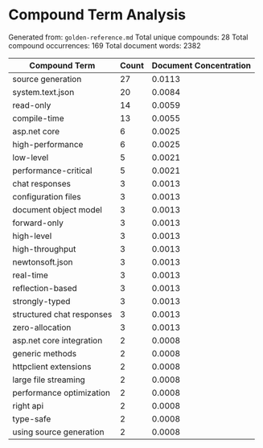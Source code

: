 # Compound Term Analysis

Generated from: `golden-reference.md`
Total unique compounds: 28
Total compound occurrences: 169
Total document words: 2382

| Compound Term | Count | Document Concentration |
|---------------|-------|------------------------|
| source generation | 27 | 0.0113 |
| system.text.json | 20 | 0.0084 |
| read-only | 14 | 0.0059 |
| compile-time | 13 | 0.0055 |
| asp.net core | 6 | 0.0025 |
| high-performance | 6 | 0.0025 |
| low-level | 5 | 0.0021 |
| performance-critical | 5 | 0.0021 |
| chat responses | 3 | 0.0013 |
| configuration files | 3 | 0.0013 |
| document object model | 3 | 0.0013 |
| forward-only | 3 | 0.0013 |
| high-level | 3 | 0.0013 |
| high-throughput | 3 | 0.0013 |
| newtonsoft.json | 3 | 0.0013 |
| real-time | 3 | 0.0013 |
| reflection-based | 3 | 0.0013 |
| strongly-typed | 3 | 0.0013 |
| structured chat responses | 3 | 0.0013 |
| zero-allocation | 3 | 0.0013 |
| asp.net core integration | 2 | 0.0008 |
| generic methods | 2 | 0.0008 |
| httpclient extensions | 2 | 0.0008 |
| large file streaming | 2 | 0.0008 |
| performance optimization | 2 | 0.0008 |
| right api | 2 | 0.0008 |
| type-safe | 2 | 0.0008 |
| using source generation | 2 | 0.0008 |
